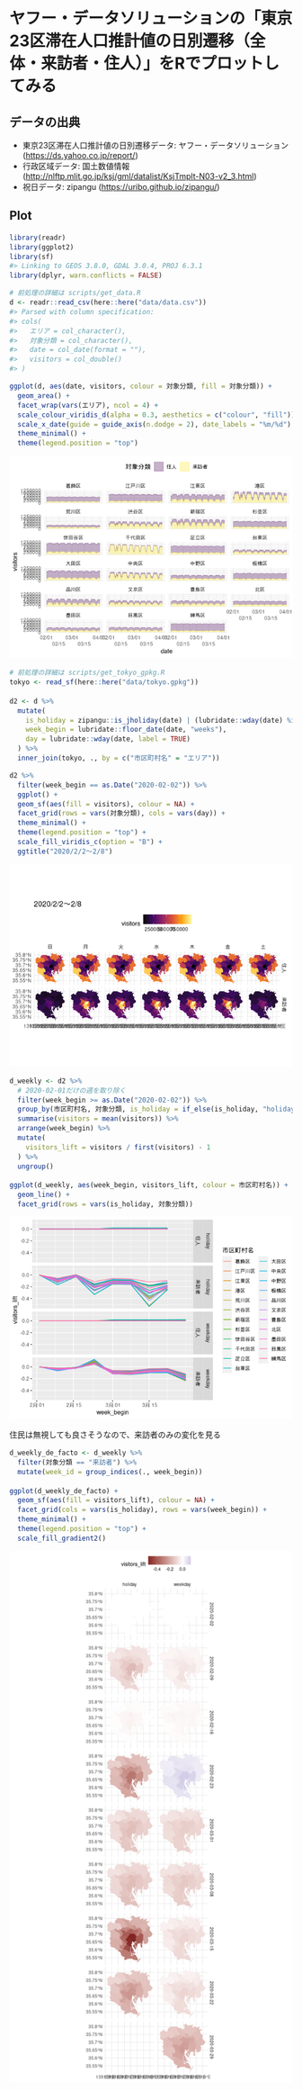 
<!-- README.md is generated from README.Rmd. Please edit that file -->

# ヤフー・データソリューションの「東京23区滞在人口推計値の日別遷移（全体・来訪者・住人）」をRでプロットしてみる

## データの出典

  - 東京23区滞在人口推計値の日別遷移データ: ヤフー・データソリューション
    (<https://ds.yahoo.co.jp/report/>)
  - 行政区域データ: 国土数値情報
    (<http://nlftp.mlit.go.jp/ksj/gml/datalist/KsjTmplt-N03-v2_3.html>)
  - 祝日データ: zipangu (<https://uribo.github.io/zipangu/>)

## Plot

``` r
library(readr)
library(ggplot2)
library(sf)
#> Linking to GEOS 3.8.0, GDAL 3.0.4, PROJ 6.3.1
library(dplyr, warn.conflicts = FALSE)
```

``` r
# 前処理の詳細は scripts/get_data.R
d <- readr::read_csv(here::here("data/data.csv"))
#> Parsed with column specification:
#> cols(
#>   エリア = col_character(),
#>   対象分類 = col_character(),
#>   date = col_date(format = ""),
#>   visitors = col_double()
#> )
```

``` r
ggplot(d, aes(date, visitors, colour = 対象分類, fill = 対象分類)) +
  geom_area() +
  facet_wrap(vars(エリア), ncol = 4) +
  scale_colour_viridis_d(alpha = 0.3, aesthetics = c("colour", "fill")) +
  scale_x_date(guide = guide_axis(n.dodge = 2), date_labels = "%m/%d") +
  theme_minimal() +
  theme(legend.position = "top")
```

![](README_files/figure-gfm/plot_simple-1.png)<!-- -->

``` r
# 前処理の詳細は scripts/get_tokyo_gpkg.R
tokyo <- read_sf(here::here("data/tokyo.gpkg"))

d2 <- d %>%
  mutate(
    is_holiday = zipangu::is_jholiday(date) | (lubridate::wday(date) %in% 6:7),
    week_begin = lubridate::floor_date(date, "weeks"),
    day = lubridate::wday(date, label = TRUE)
  ) %>% 
  inner_join(tokyo, ., by = c("市区町村名" = "エリア"))
```

``` r
d2 %>%
  filter(week_begin == as.Date("2020-02-02")) %>% 
  ggplot() +
  geom_sf(aes(fill = visitors), colour = NA) +
  facet_grid(rows = vars(対象分類), cols = vars(day)) +
  theme_minimal() +
  theme(legend.position = "top") +
  scale_fill_viridis_c(option = "B") +
  ggtitle("2020/2/2〜2/8")
```

![](README_files/figure-gfm/plot_first_week-1.png)<!-- -->

``` r
d_weekly <- d2 %>%
  # 2020-02-01だけの週を取り除く
  filter(week_begin >= as.Date("2020-02-02")) %>% 
  group_by(市区町村名, 対象分類, is_holiday = if_else(is_holiday, "holiday", "weekday"), week_begin) %>%
  summarise(visitors = mean(visitors)) %>%
  arrange(week_begin) %>%
  mutate(
    visitors_lift = visitors / first(visitors) - 1
  ) %>%
  ungroup()

ggplot(d_weekly, aes(week_begin, visitors_lift, colour = 市区町村名)) +
  geom_line() +
  facet_grid(rows = vars(is_holiday, 対象分類))
```

![](README_files/figure-gfm/plot_changes-1.png)<!-- -->

住民は無視しても良さそうなので、来訪者のみの変化を見る

``` r
d_weekly_de_facto <- d_weekly %>% 
  filter(対象分類 == "来訪者") %>% 
  mutate(week_id = group_indices(., week_begin))

ggplot(d_weekly_de_facto) +
  geom_sf(aes(fill = visitors_lift), colour = NA) +
  facet_grid(cols = vars(is_holiday), rows = vars(week_begin)) +
  theme_minimal() +
  theme(legend.position = "top") +
  scale_fill_gradient2()
```

![](README_files/figure-gfm/animate-1.png)<!-- -->
